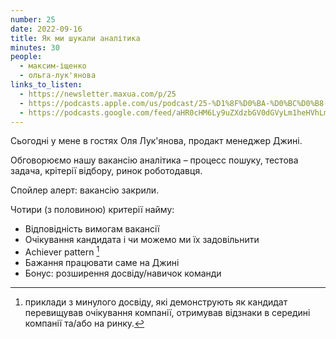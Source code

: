 ```yaml
---
number: 25
date: 2022-09-16
title: Як ми шукали аналітика
minutes: 30
people:
  - максим-іщенко
  - ольга-лук'янова
links_to_listen:
  - https://newsletter.maxua.com/p/25
  - https://podcasts.apple.com/us/podcast/25-%D1%8F%D0%BA-%D0%BC%D0%B8-%D1%88%D1%83%D0%BA%D0%B0%D0%BB%D0%B8-%D0%B0%D0%BD%D0%B0%D0%BB%D1%96%D1%82%D0%B8%D0%BA%D0%B0/id1616301447?i=1000579654076
  - https://podcasts.google.com/feed/aHR0cHM6Ly9uZXdzbGV0dGVyLm1heHVhLmNvbS9mZWVk/episode/aHR0cHM6Ly9uZXdzbGV0dGVyLm1heHVhLmNvbS9wLzI1?sa=X&ved=0CAUQkfYCahcKEwig5Lvv0pv6AhUAAAAAHQAAAAAQAw
---
```


Сьогодні у мене в гостях Оля Лук'янова, продакт менеджер Джині.

Обговорюємо нашу вакансію аналітика – процесс пошуку, тестова задача, крітерії
відбору, ринок роботодавця.

Спойлер алерт: вакансію закрили.

Чотири (з половиною) критерії найму:

- Відповідність вимогам вакансії
- Очікування кандидата і чи можемо ми їх задовільнити
- Achiever pattern [^1]
- Бажання працювати саме на Джині
- Бонус: розширення досвіду/навичок команди

[^1]: приклади з минулого досвіду, які демонструють як кандидат перевищував очікування компанії, отримував відзнаки в середині компанії та/або на ринку.
